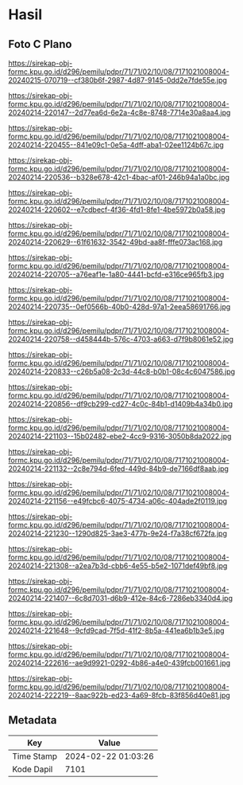 # Hasil

## Foto C Plano

https://sirekap-obj-formc.kpu.go.id/d296/pemilu/pdpr/71/71/02/10/08/7171021008004-20240215-070719--cf380b6f-2987-4d87-9145-0dd2e7fde55e.jpg

https://sirekap-obj-formc.kpu.go.id/d296/pemilu/pdpr/71/71/02/10/08/7171021008004-20240214-220147--2d77ea6d-6e2a-4c8e-8748-7714e30a8aa4.jpg

https://sirekap-obj-formc.kpu.go.id/d296/pemilu/pdpr/71/71/02/10/08/7171021008004-20240214-220455--841e09c1-0e5a-4dff-aba1-02ee1124b67c.jpg

https://sirekap-obj-formc.kpu.go.id/d296/pemilu/pdpr/71/71/02/10/08/7171021008004-20240214-220536--b328e678-42c1-4bac-af01-246b94a1a0bc.jpg

https://sirekap-obj-formc.kpu.go.id/d296/pemilu/pdpr/71/71/02/10/08/7171021008004-20240214-220602--e7cdbecf-4f36-4fd1-8fe1-4be5972b0a58.jpg

https://sirekap-obj-formc.kpu.go.id/d296/pemilu/pdpr/71/71/02/10/08/7171021008004-20240214-220629--61f61632-3542-49bd-aa8f-fffe073ac168.jpg

https://sirekap-obj-formc.kpu.go.id/d296/pemilu/pdpr/71/71/02/10/08/7171021008004-20240214-220705--a76eaf1e-1a80-4441-bcfd-e316ce965fb3.jpg

https://sirekap-obj-formc.kpu.go.id/d296/pemilu/pdpr/71/71/02/10/08/7171021008004-20240214-220735--0ef0566b-40b0-428d-97a1-2eea58691766.jpg

https://sirekap-obj-formc.kpu.go.id/d296/pemilu/pdpr/71/71/02/10/08/7171021008004-20240214-220758--d458444b-576c-4703-a663-d7f9b8061e52.jpg

https://sirekap-obj-formc.kpu.go.id/d296/pemilu/pdpr/71/71/02/10/08/7171021008004-20240214-220833--c26b5a08-2c3d-44c8-b0b1-08c4c6047586.jpg

https://sirekap-obj-formc.kpu.go.id/d296/pemilu/pdpr/71/71/02/10/08/7171021008004-20240214-220856--df9cb299-cd27-4c0c-84b1-d1409b4a34b0.jpg

https://sirekap-obj-formc.kpu.go.id/d296/pemilu/pdpr/71/71/02/10/08/7171021008004-20240214-221103--15b02482-ebe2-4cc9-9316-3050b8da2022.jpg

https://sirekap-obj-formc.kpu.go.id/d296/pemilu/pdpr/71/71/02/10/08/7171021008004-20240214-221132--2c8e794d-6fed-449d-84b9-de7166df8aab.jpg

https://sirekap-obj-formc.kpu.go.id/d296/pemilu/pdpr/71/71/02/10/08/7171021008004-20240214-221156--e49fcbc6-4075-4734-a06c-404ade2f0119.jpg

https://sirekap-obj-formc.kpu.go.id/d296/pemilu/pdpr/71/71/02/10/08/7171021008004-20240214-221230--1290d825-3ae3-477b-9e24-f7a38cf672fa.jpg

https://sirekap-obj-formc.kpu.go.id/d296/pemilu/pdpr/71/71/02/10/08/7171021008004-20240214-221308--a2ea7b3d-cbb6-4e55-b5e2-1071def49bf8.jpg

https://sirekap-obj-formc.kpu.go.id/d296/pemilu/pdpr/71/71/02/10/08/7171021008004-20240214-221407--6c8d7031-d6b9-412e-84c6-7286eb3340d4.jpg

https://sirekap-obj-formc.kpu.go.id/d296/pemilu/pdpr/71/71/02/10/08/7171021008004-20240214-221648--9cfd9cad-7f5d-41f2-8b5a-441ea6b1b3e5.jpg

https://sirekap-obj-formc.kpu.go.id/d296/pemilu/pdpr/71/71/02/10/08/7171021008004-20240214-222616--ae9d9921-0292-4b86-a4e0-439fcb001661.jpg

https://sirekap-obj-formc.kpu.go.id/d296/pemilu/pdpr/71/71/02/10/08/7171021008004-20240214-222219--8aac922b-ed23-4a69-8fcb-83f856d40e81.jpg


## Metadata

| Key        | Value               |
| ---------- | ------------------- |
| Time Stamp | 2024-02-22 01:03:26 |
| Kode Dapil | 7101                |



